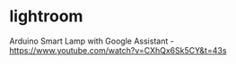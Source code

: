 # lightroom
Arduino Smart Lamp with Google Assistant - https://www.youtube.com/watch?v=CXhQx6Sk5CY&t=43s
